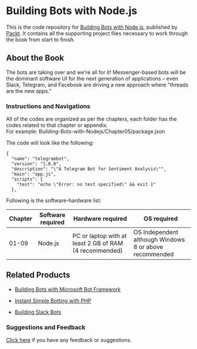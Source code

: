 # Building Bots with Node.js
This is the code repository for [Building Bots with Node.js](https://www.packtpub.com/application-development/building-bots-nodejs?utm_source=github&utm_medium=repository&utm_campaign=9781786465450), published by [Packt](https://www.packtpub.com/). It contains all the supporting project files necessary to work through the book from start to finish.
## About the Book
The bots are taking over and we're all for it! Messenger-based bots will be the dominant software UI for the next generation of applications – even Slack, Telegram, and Facebook are driving a new approach where "threads are the new apps."
### Instructions and Navigations
All of the codes are organized as per the chapters, each folder has the codes related to that chapter or appendix.                   
For example: Building-Bots-with-Nodejs/Chapter05/package.json

The code will look like the following:
```
{
  "name": "telegrambot",
  "version": "1.0.0",
  "description": "\"A Telegram Bot for Sentiment Analysis\"",
  "main": "app.js",
  "scripts": {
    "test": "echo \"Error: no test specified\" && exit 1"
  },
```

Following is the software-hardware list:

| Chapter  | Software required | Hardware required | OS required |
| ------------- | ------------- | ------------- | ------------- |
| 01-09 | Node.js | PC or laptop with at least 2 GB of RAM (4 recommended) | OS Independent although Windows 8 or above recommended |

## Related Products
 
  
* [Building Bots with Microsoft Bot Framework](https://www.packtpub.com/application-development/building-bots-microsoft-bot-framework?utm_source=github&utm_medium=repository&utm_campaign=9781786463104)
  
  
* [Instant Simple Botting with PHP](https://www.packtpub.com/networking-and-servers/instant-simple-botting-php-instant?utm_source=github&utm_medium=repository&utm_campaign=9781782169291)
  
  
* [Building Slack Bots](https://www.packtpub.com/application-development/building-slack-bots?utm_source=github&utm_medium=repository&utm_campaign=9781786460806)
  
 

### Suggestions and Feedback
  
[Click here](https://docs.google.com/forms/d/e/1FAIpQLSe5qwunkGf6PUvzPirPDtuy1Du5Rlzew23UBp2S-P3wB-GcwQ/viewform) if you have any feedback or suggestions.
